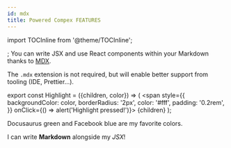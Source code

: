 ```yaml
---
id: mdx
title: Powered Compex FEATURES
---
```

import TOCInline from '@theme/TOCInline';

<TOCInline toc={toc} />;
You can write JSX and use React components within your Markdown thanks to [MDX](https://mdxjs.com/).

The `.mdx` extension is not required, but will enable better support from tooling (IDE, Prettier...).

export const Highlight = ({children, color}) => (
  <span
    style={{
      backgroundColor: color,
      borderRadius: '2px',
      color: '#fff',
      padding: '0.2rem',
    }}
    onClick={() => alert('Highlight pressed!')}>
    {children}
  </span>
);

<Highlight color="#25c2a0">Docusaurus green</Highlight> and <Highlight color="#1877F2">
  Facebook blue
</Highlight> are my favorite colors.

I can write **Markdown** alongside my _JSX_!
